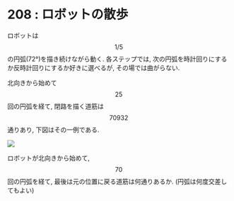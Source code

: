 # 208 : ロボットの散歩

ロボットは $$1/5$$ の円弧(72°)を描き続けながら動く. 各ステップでは, 次の円弧を時計回りにするか反時計回りにするか好きに選べるが, その場では曲がらない.

北向きから始めて$$25$$回の円弧を経て, 閉路を描く道筋は$$70932$$通りあり, 下図はその一例である.

![](https://projecteuler.net/project/images/p208_robotwalk.gif)

ロボットが北向きから始めて, $$70$$回の円弧を経て, 最後は元の位置に戻る道筋は何通りあるか.
(円弧は何度交差してもよい)
